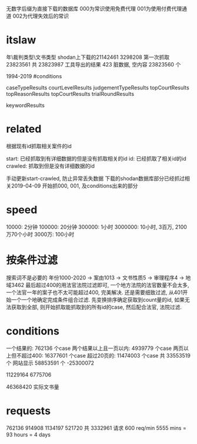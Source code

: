 
无数字后缀为直接下载的数据库
000为常识使用免费代理
001为使用付费代理通道
002为代理失效后的常识


# itslaw
年\裁判类型\文书类型
shodan上下载的21142461
3298208 第一次抓取
23823561 共
23823987 工具导出的结果
423 脏数据, 空内容
23823560 个

1994-2019
#conditions

caseTypeResults
courtLevelResults
judgementTypeResults
topCourtResults
topReasonResults
topCourtResults
trialRoundResults


keywordResults

# related
根据现有id抓取相关案件的id

start: 已经抓取到有详细数据的但是没有抓取相关的id
id: 已经抓取了相关id的id
crawled: 抓取到但是没有详细数据的id

手动更新start-crawled, 防止异常丢失数据
下载的shodan数据库部分已经抓过相关2019-04-09
开始抓000, 001, 及conditions出来的部分

# speed
10000: 2分钟
100000: 20分钟
300000: 1小时
3000000: 10小时, 3百万, 2100万70个小时
3000万: 100小时

# 按条件过滤
搜索词不是必要的
年份1000-2020 -> 案由1013 -> 文书性质5 -> 审理程序4 -> 地域3462
最后超过400的用法官法院过滤即可, 一个地方法院的法官数量不会太多, 一个法官一年的案子也不太可能超过400, 完美解决.
还是需要细致过滤, 从401开始一个一个地确定完成条件组合过滤.
先变换排序确定获取到count量的id, 如果无法获取到全部, 则开始抓取能抓取到的所有id的case, 然后配合法官, 法院过滤.


# conditions
一个结果的: 762136 个case 
两个结果以上且一页以内: 4939779 个case
两页以上但不超过400: 16377601 个case
超过20页的: 11474003 个case
共 33553519 个
网站显示 58853591 个
-25300072

11229164
6775706

46368420 实际文书量

# requests
762136
914908
1134197
521720
共 3332961 请求
600 req/min
5555 mins = 93 hours = 4 days